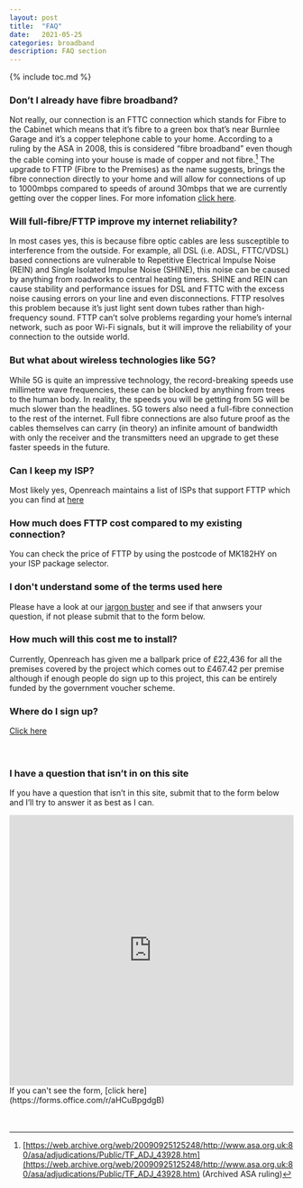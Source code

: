 ```yaml
---
layout: post
title:  "FAQ"
date:   2021-05-25
categories: broadband
description: FAQ section
---
```

{% include toc.md %}

### Don’t I already have fibre broadband?
Not really, our connection is an FTTC connection which stands for Fibre to the Cabinet which means that it’s fibre to a green box that’s near Burnlee Garage and it’s a copper telephone cable to your home. According to a ruling by the ASA in 2008, this is considered “fibre broadband” even though the cable coming into your house is made of copper and not fibre.[^1]  The upgrade to FTTP (Fibre to the Premises) as the name suggests, brings the fibre connection directly to your home and will allow for connections of up to 1000mbps compared to speeds of around 30mbps that we are currently getting over the copper lines. For more infomation [click here](https://ghbbp.digital/howdoesbroadbandwork/).<br>

### Will full-fibre/FTTP improve my internet reliability?
In most cases yes, this is because fibre optic cables are less susceptible to interference from the outside. For example, all DSL (i.e. ADSL, FTTC/VDSL) based connections are vulnerable to Repetitive Electrical Impulse Noise (REIN) and Single Isolated Impulse Noise (SHINE), this noise can be caused by anything from roadworks to central heating timers.  SHINE and REIN can cause stability and performance issues for DSL and FTTC with the excess noise causing errors on your line and even disconnections. FTTP resolves this problem because it’s just light sent down tubes rather than high-frequency sound. FTTP can’t solve problems regarding your home’s internal network, such as poor Wi-Fi signals, but it will improve the reliability of your connection to the outside world. <br>

### But what about wireless technologies like 5G?
While 5G is quite an impressive technology, the record-breaking speeds use millimetre wave frequencies, these can be blocked by anything from trees to the human body. In reality, the speeds you will be getting from 5G will be much slower than the headlines. 5G towers also need a full-fibre connection to the rest of the internet. Full fibre connections are also future proof as the cables themselves can carry (in theory) an infinite amount of bandwidth with only the receiver and the transmitters need an upgrade to get these faster speeds in the future. <br>

### Can I keep my ISP?
Most likely yes, Openreach maintains a list of ISPs that support FTTP which you can find at [here](https://www.openreach.com/fibre-broadband/fttp-providers) <br>

### How much does FTTP cost compared to my existing connection?
You can check the price of FTTP by using the postcode of MK182HY on your ISP package selector.

### I don't understand some of the terms used here
Please have a look at our [jargon buster](https://ghbbp.digital/jargonbuster/) and see if that anwsers your question, if not please submit that to the form below.

### How much will this cost me to install?
Currently, Openreach has given me a ballpark price of £22,436 for all the premises covered by the project which comes out to £467.42 per premise although if enough people do sign up to this project, this can be entirely funded by the government voucher scheme. <br>

### Where do I sign up?
[Click here](https://ghbbp.digital/signup/)
<br>
<br>
<br>

### I have a question that isn’t in on this site
If you have a question that isn’t in this site, submit that to the form below and I’ll try to answer it as best as I can. <br>
<iframe width="730px" height= "480px" src= "https://forms.office.com/Pages/ResponsePage.aspx?id=DQSIkWdsW0yxEjajBLZtrQAAAAAAAAAAAAO__fWPBfFUNkVSSVZHNE9RRlIwTFUyOENPS1pFVkI1Ty4u&embed=true" frameborder= "0" marginwidth= "0" marginheight= "0" style= "border: none; max-width:100%; max-height:100vh" allowfullscreen webkitallowfullscreen mozallowfullscreen msallowfullscreen> </iframe>
If you can't see the form, [click here](https://forms.office.com/r/aHCuBpgdgB)
<br>
<br>
<br>

[^1]: [https://web.archive.org/web/20090925125248/http://www.asa.org.uk:80/asa/adjudications/Public/TF_ADJ_43928.htm](https://web.archive.org/web/20090925125248/http://www.asa.org.uk:80/asa/adjudications/Public/TF_ADJ_43928.htm) (Archived ASA ruling)